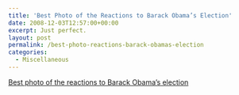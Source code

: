 ```yaml
---
title: 'Best Photo of the Reactions to Barack Obama’s Election'
date: 2008-12-03T12:57:00+00:00
excerpt: Just perfect.
layout: post
permalink: /best-photo-reactions-barack-obamas-election
categories:
  - Miscellaneous
---
```

[Best photo of the reactions to Barack Obama’s election](http://archive.boston.com/bigpicture/2008/11/the_next_president_of_the_unit.html#photo35)